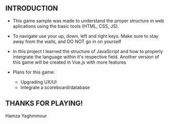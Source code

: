 INTRODUCTION 
-----------------

* This game sample was made to understand the proper structure in web aplications using the basic tools (HTML, CSS, JS). 

* To navigate use your up, down, left and right keys. Make sure to stay away from the walls, and DO NOT go in on yourself

* In this project I learned the structure of JavaScript and how to properly intergrate the language within it's respective field. Another version of this game will be created in Vue.js with more features

* Plans for this game: 
    - Upgrading UX/UI
    - Integrate a scoreboard/database

THANKS FOR PLAYING!
------------------
Hamza Yaghmmour


